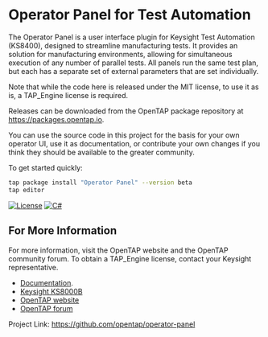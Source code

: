 # Operator Panel for Test Automation
The Operator Panel is a user interface plugin for  Keysight Test Automation (KS8400), designed to streamline manufacturing tests. It provides an solution for manufacturing environments, allowing for simultaneous execution of any number of parallel tests. All panels run the same test plan, but each has a separate set of external parameters that are set individually​.

Note that while the code here is released under the MIT license, to use it as is, a TAP_Engine license is required.

Releases can be downloaded from the OpenTAP package repository at https://packages.opentap.io.

You can use the source code in this project for the basis for your own operator UI, use it as documentation, or contribute your own changes if you think they should be available to the greater community.

To get started quickly:
```sh
tap package install "Operator Panel" --version beta
tap editor
```


[![License](https://img.shields.io/badge/license-MIT-green)](https://github.com/opentap/operator-panel/blob/main/LICENSE)
[![C#](https://img.shields.io/badge/C%23-blue.svg)](https://docs.microsoft.com/en-us/dotnet/csharp/)


## For More Information

For more information, visit the OpenTAP website and the OpenTAP community forum. To obtain a TAP_Engine license, contact your Keysight representative.
* [Documentation](https://doc.opentap.io/operator-panel/).
* [Keysight KS8000B](https://www.keysight.com/zz/en/product/KS8000B/pathwave-test-automation-deployment-system.html/)
* [OpenTAP website](https://opentap.io)
* [OpenTAP forum](https://forum.opentap.io)

Project Link: https://github.com/opentap/operator-panel